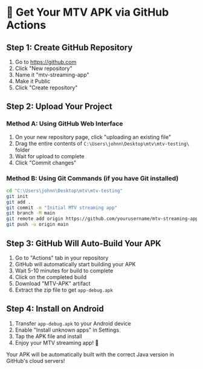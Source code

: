 # 🚀 Get Your MTV APK via GitHub Actions

## Step 1: Create GitHub Repository
1. Go to https://github.com
2. Click "New repository" 
3. Name it "mtv-streaming-app"
4. Make it Public
5. Click "Create repository"

## Step 2: Upload Your Project
### Method A: Using GitHub Web Interface
1. On your new repository page, click "uploading an existing file"
2. Drag the entire contents of `C:\Users\johnn\Desktop\mtv\mtv-testing\` folder
3. Wait for upload to complete
4. Click "Commit changes"

### Method B: Using Git Commands (if you have Git installed)
```bash
cd "C:\Users\johnn\Desktop\mtv\mtv-testing"
git init
git add .
git commit -m "Initial MTV streaming app"
git branch -M main
git remote add origin https://github.com/yourusername/mtv-streaming-app.git
git push -u origin main
```

## Step 3: GitHub Will Auto-Build Your APK
1. Go to "Actions" tab in your repository
2. GitHub will automatically start building your APK
3. Wait 5-10 minutes for build to complete
4. Click on the completed build
5. Download "MTV-APK" artifact
6. Extract the zip file to get `app-debug.apk`

## Step 4: Install on Android
1. Transfer `app-debug.apk` to your Android device
2. Enable "Install unknown apps" in Settings
3. Tap the APK file and install
4. Enjoy your MTV streaming app! 🎉

Your APK will be automatically built with the correct Java version in GitHub's cloud servers!

